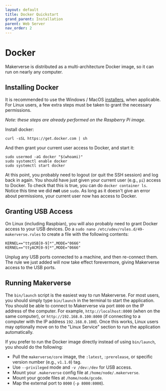 ```yaml
---
layout: default
title: Docker Quickstart
grand_parent: Installation
parent: Web Server
nav_order: 2
---
```


# Docker

Makerverse is distributed as a multi-architecture Docker image, so it can run on nearly any computer.

## Installing Docker

It is recommended to use the Windows / MacOS [installers](https://www.docker.com/products/docker-desktop), when applicable. For Linux users, a few extra steps must be taken to grant the necessary permissions.

_Note: these steps are already performed on the Raspberry Pi image._

Install docker:
```
curl -sSL https://get.docker.com | sh
```

And then grant your current user access to Docker, and start it:
```
sudo usermod -aG docker "$(whoami)"
sudo systemctl enable docker
sudo systemctl start docker
````

At this point, you probably need to logout (or quit the SSH session) and log back in again. You should have just given your current user (e.g., `pi`) access to Docker. To check that this is true, you can do `docker container ls`. Notice this time we did **not** use `sudo`. As long as it doesn't give an error about permissions, your current user now has access to Docker.

## Granting USB Access

On Linux (including Raspbian), you will also probably need to grant Docker access to your USB devices. Do a `sudo nano /etc/udev/rules.d/49-makerverse.rules` to create a file with the following contents:

```
KERNEL=="ttyUSB[0-9]*",MODE="0666"
KERNEL=="ttyACM[0-9]*",MODE="0666"
```

Unplug any USB ports connected to a machine, and then re-connect them. The rule we just added will now take effect forevermore, giving Makerverse access to the USB ports.

## Running Makerverse

The `bin/launch` script is the easiest way to run Makerverse. For most users, you should simply type `bin/launch` in the terminal to start the application. You should be able to connect to Makerverse via port `8000` on the IP address of the computer. For example, `http://localhost:8000` (when on the same computer), or `http://192.168.0.100:8000` (if connecting to a computer with the IP address `192.168.0.100`). Once this works, Linux users may optionally move on to the "Linux Service" section to run the application automatically.

If you prefer to run the Docker image directly instead of using `bin/launch`, you should do the following:

- Pull  the `makerverse/core` image, the `:latest`, `:prerelease`, or specific version number (e.g., `v1.1.0`) tag.
- Use `--privileged` mode and `-v /dev:/dev` for USB access.
- Mount your `.makerverse` config file at `/home/node/.makerverse`.
- Mount your gcode files at `/home/node/gcode`.
- Map the external port to `8000` (`-p 8000:8000`).
